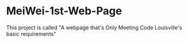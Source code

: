 # MeiWei-1st-Web-Page
This project is called "A webpage that's Only Meeting Code Louisville's basic requirements"